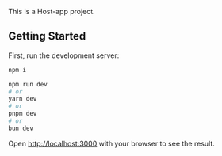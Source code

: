 This is a Host-app project.

## Getting Started

First, run the development server:

```bash
npm i

npm run dev
# or
yarn dev
# or
pnpm dev
# or
bun dev
```


Open [http://localhost:3000](http://localhost:3000) with your browser to see the result.
